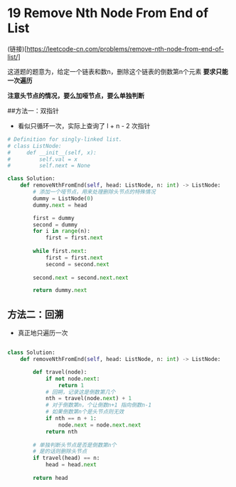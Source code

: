# 19 Remove Nth Node From End of List
(链接)[https://leetcode-cn.com/problems/remove-nth-node-from-end-of-list/]

这道题的题意为，给定一个链表和数n，删除这个链表的倒数第n个元素
**要求只能一次遍历**

**注意头节点的情况，要么加哑节点，要么单独判断**


##方法一：双指针
- 看似只循环一次，实际上查询了 l + n - 2 次指针
```python
# Definition for singly-linked list.
# class ListNode:
#     def __init__(self, x):
#         self.val = x
#         self.next = None

class Solution:
    def removeNthFromEnd(self, head: ListNode, n: int) -> ListNode:
        # 添加一个哑节点，用来处理删除头节点的特殊情况
        dummy = ListNode(0)
        dummy.next = head

        first = dummy
        second = dummy
        for i in range(n):
            first = first.next
        
        while first.next:
            first = first.next
            second = second.next
        
        second.next = second.next.next

        return dummy.next
```

## 方法二：回溯
- 真正地只遍历一次

```python

class Solution:
    def removeNthFromEnd(self, head: ListNode, n: int) -> ListNode:

        def travel(node):
            if not node.next:
                return 1
            # 回朔，记录这是倒数第几个
            nth = travel(node.next) + 1
            # 对于倒数第n，个让倒数n+1 指向倒数n-1
            # 如果倒数第n个是头节点则无效
            if nth == n + 1:
                node.next = node.next.next
            return nth
        
        # 单独判断头节点是否是倒数第n个
        # 是的话则删除头节点
        if travel(head) == n:
            head = head.next
        
        return head
```